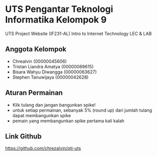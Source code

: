 # UTS Pengantar Teknologi Informatika Kelompok 9
 UTS Project Website (IF231-AL) Intro to Internet Technology LEC & LAB

## Anggota Kelompok
 - Chrealvin (00000045606)
 - Tristan Liandra Amatya (00000089615)
 - Bisara Wahyu Diwangga (00000063627)
 - Stephen Tanuwijaya (00000042628)
 
 ## Aturan Permainan
  - Klik tulang dan jangan bangunkan spike!
  - untuk setiap permainan, sebanyak 5% (round up) dari jumlah tulang dapat membangunkan spike
  - pemain yang membangunkan spike pertama kali kalah

## Link Github
  https://github.com/chrezalvin/pti-uts


 
